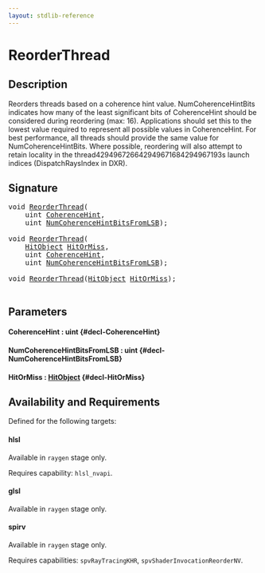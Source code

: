 ```yaml
---
layout: stdlib-reference
---
```


# ReorderThread

## Description

Reorders threads based on a coherence hint value. NumCoherenceHintBits indicates how many of
the least significant bits of CoherenceHint should be considered during reordering (max: 16).
Applications should set this to the lowest value required to represent all possible values in
CoherenceHint. For best performance, all threads should provide the same value for
NumCoherenceHintBits.
Where possible, reordering will also attempt to retain locality in the thread429496726642949671684294967193s launch indices
(DispatchRaysIndex in DXR).




## Signature 

<pre>
<span class="code_keyword">void</span> <a href="/stdlib-reference/global-decls/ReorderThread">ReorderThread</a>(
    <span class="code_keyword">uint</span> <a href="/stdlib-reference/global-decls/ReorderThread#decl-CoherenceHint" class="code_param">CoherenceHint</a>,
    <span class="code_keyword">uint</span> <a href="/stdlib-reference/global-decls/ReorderThread#decl-NumCoherenceHintBitsFromLSB" class="code_param">NumCoherenceHintBitsFromLSB</a>);

<span class="code_keyword">void</span> <a href="/stdlib-reference/global-decls/ReorderThread">ReorderThread</a>(
    <a href="/stdlib-reference/types/HitObject/index">HitObject</a> <a href="/stdlib-reference/global-decls/ReorderThread#decl-HitOrMiss" class="code_param">HitOrMiss</a>,
    <span class="code_keyword">uint</span> <a href="/stdlib-reference/global-decls/ReorderThread#decl-CoherenceHint" class="code_param">CoherenceHint</a>,
    <span class="code_keyword">uint</span> <a href="/stdlib-reference/global-decls/ReorderThread#decl-NumCoherenceHintBitsFromLSB" class="code_param">NumCoherenceHintBitsFromLSB</a>);

<span class="code_keyword">void</span> <a href="/stdlib-reference/global-decls/ReorderThread">ReorderThread</a>(<a href="/stdlib-reference/types/HitObject/index">HitObject</a> <a href="/stdlib-reference/global-decls/ReorderThread#decl-HitOrMiss" class="code_param">HitOrMiss</a>);

</pre>

## Parameters

#### CoherenceHint  : uint {#decl-CoherenceHint}
#### NumCoherenceHintBitsFromLSB  : uint {#decl-NumCoherenceHintBitsFromLSB}
#### HitOrMiss  : [HitObject](/stdlib-reference/types/HitObject/index) {#decl-HitOrMiss}

## Availability and Requirements

Defined for the following targets:

#### hlsl
Available in `raygen` stage only.

Requires capability: `hlsl_nvapi`.
#### glsl
Available in `raygen` stage only.

#### spirv
Available in `raygen` stage only.

Requires capabilities: `spvRayTracingKHR`, `spvShaderInvocationReorderNV`.


